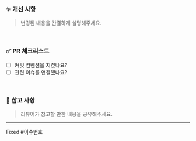 ### ✨ 개선 사항
> 변경된 내용을 간결하게 설명해주세요.

<br>

### ✅ PR 체크리스트
- [ ] 커밋 컨벤션을 지켰나요?
- [ ] 관련 이슈를 연결했나요?

<br>

### 🔗 참고 사항
> 리뷰어가 참고할 만한 내용을 공유해주세요.

---
Fixed #이슈번호
